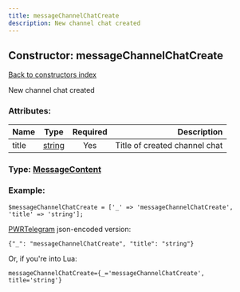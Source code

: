 ```yaml
---
title: messageChannelChatCreate
description: New channel chat created
---
```

## Constructor: messageChannelChatCreate  
[Back to constructors index](index.md)



New channel chat created

### Attributes:

| Name     |    Type       | Required | Description |
|----------|:-------------:|:--------:|------------:|
|title|[string](../types/string.md) | Yes|Title of created channel chat|



### Type: [MessageContent](../types/MessageContent.md)


### Example:

```
$messageChannelChatCreate = ['_' => 'messageChannelChatCreate', 'title' => 'string'];
```  

[PWRTelegram](https://pwrtelegram.xyz) json-encoded version:

```
{"_": "messageChannelChatCreate", "title": "string"}
```


Or, if you're into Lua:  


```
messageChannelChatCreate={_='messageChannelChatCreate', title='string'}

```


